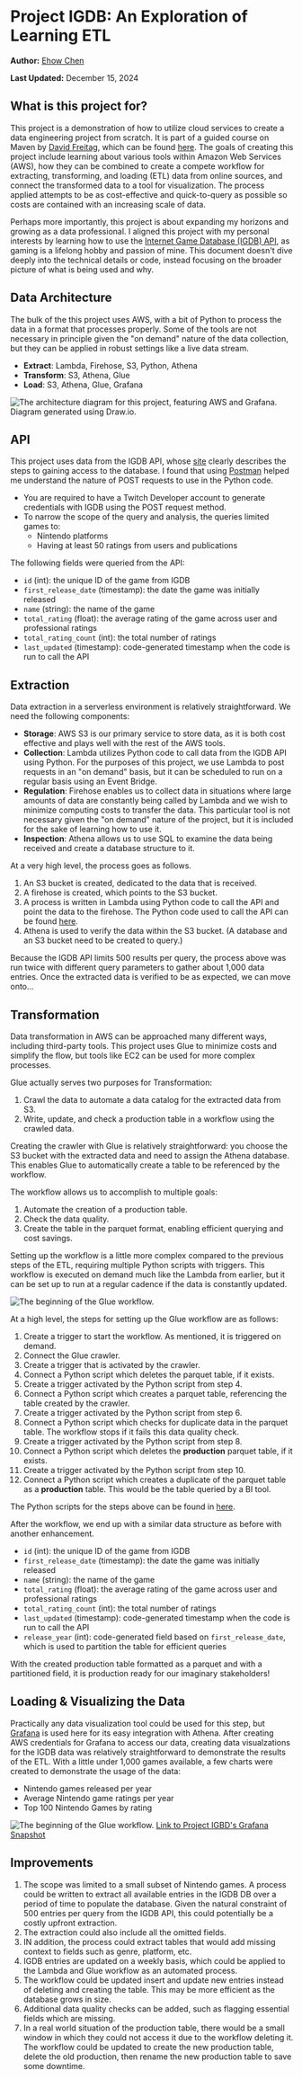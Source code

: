 # Project IGDB: An Exploration of Learning ETL
**Author:** [Ehow Chen](https://github.com/ehowc)

**Last Updated:** December 15, 2024

## What is this project for?
This project is a demonstration of how to utilize cloud services to create a data engineering project from scratch. It is part of a guided course on Maven by [David Freitag](https://github.com/dkfreitag), which can be found [here](https://maven.com/david-freitag/first-serverless-de-project). The goals of creating this project include learning about various tools within Amazon Web Services (AWS), how they can be combined to create a compete workflow for extracting, transforming, and loading (ETL) data from online sources, and connect the transformed data to a tool for visualization. The process applied attempts to be as cost-effective and quick-to-query as possible so costs are contained with an increasing scale of data.

Perhaps more importantly, this project is about expanding my horizons and growing as a data professional. I aligned this project with my personal interests by learning how to use the [Internet Game Database (IGDB) API](https://www.igdb.com/api), as gaming is a lifelong hobby and passion of mine. This document doesn't dive deeply into the technical details or code, instead focusing on the broader picture of what is being used and why.

## Data Architecture 

The bulk of the this project uses AWS, with a bit of Python to process the data in a format that processes properly. Some of the tools are not necessary in principle given the "on demand" nature of the data collection, but they can be applied in robust settings like a live data stream.
* **Extract**: Lambda, Firehose, S3, Python, Athena
* **Transform**: S3, Athena, Glue
* **Load**: S3, Athena, Glue, Grafana

![The architecture diagram for this project, featuring AWS and Grafana. Diagram generated using Draw.io.](images/project_igdb_architecture.png)

## API

This project uses data from the IGDB API, whose [site](https://www.igdb.com/api) clearly describes the steps to gaining access to the database. I found that using [Postman](https://www.postman.com/) helped me understand the nature of POST requests to use in the Python code.
* You are required to have a Twitch Developer account to generate credentials with IGDB using the POST request method.
* To narrow the scope of the query and analysis, the queries limited games to:
  * Nintendo platforms
  * Having at least 50 ratings from users and publications

The following fields were queried from the API:
* `id` (int): the unique ID of the game from IGDB
* `first_release_date` (timestamp): the date the game was initially released
* `name` (string): the name of the game
* `total_rating` (float): the average rating of the game across user and professional ratings
* `total_rating_count` (int): the total number of ratings
* `last_updated` (timestamp): code-generated timestamp when the code is run to call the API

## Extraction

Data extraction in a serverless environment is relatively straightforward. We need the following components:
* **Storage**: AWS S3 is our primary service to store data, as it is both cost effective and plays well with the rest of the AWS tools.
* **Collection**: Lambda utilizes Python code to call data from the IGDB API using Python. For the purposes of this project, we use Lambda to post requests in an "on demand" basis, but it can be scheduled to run on a regular basis using an Event Bridge.
* **Regulation**: Firehose enables us to collect data in situations where large amounts of data are constantly being called by Lambda and we wish to minimize computing costs to transfer the data. This particular tool is not necessary given the "on demand" nature of the project, but it is included for the sake of learning how to use it.
* **Inspection**: Athena allows us to use SQL to examine the data being received and create a database structure to it.

At a very high level, the process goes as follows.
1. An S3 bucket is created, dedicated to the data that is received.
2. A firehose is created, which points to the S3 bucket.
3. A process is written in Lambda using Python code to call the API and point the data to the firehose. The Python code used to call the API can be found [here](lambda/get_igdb_data_lambda.py).
4. Athena is used to verify the data within the S3 bucket. (A database and an S3 bucket need to be created to query.)

Because the IGDB API limits 500 results per query, the process above was run twice with different query parameters to gather about 1,000 data entries. Once the extracted data is verified to be as expected, we can move onto...

## Transformation

Data transformation in AWS can be approached many different ways, including third-party tools. This project uses Glue to minimize costs and simplify the flow, but tools like EC2 can be used for more complex processes.

Glue actually serves two purposes for Transformation:
1. Crawl the data to automate a data catalog for the extracted data from S3.
2. Write, update, and check a production table in a workflow using the crawled data.

Creating the crawler with Glue is relatively straightforward: you choose the S3 bucket with the extracted data and need to assign the Athena database. This enables Glue to automatically create a table to be referenced by the workflow.

The workflow allows us to accomplish to multiple goals:
1. Automate the creation of a production table.
2. Check the data quality.
3. Create the table in the parquet format, enabling efficient querying and cost savings.

Setting up the workflow is a little more complex compared to the previous steps of the ETL, requiring multiple Python scripts with triggers. This workflow is executed on demand much like the Lambda from earlier, but it can be set up to run at a regular cadence if the data is constantly updated. 

![The beginning of the Glue workflow.](images/project_igdb_glue_workflow.png)

At a high level, the steps for setting up the Glue workflow are as follows:
1. Create a trigger to start the workflow. As mentioned, it is triggered on demand.
2. Connect the Glue crawler.
3. Create a trigger that is activated by the crawler.
4. Connect a Python script which deletes the parquet table, if it exists.
5. Create a trigger activated by the Python script from step 4.
6. Connect a Python script which creates a parquet table, referencing the table created by the crawler.
7. Create a trigger activated by the Python script from step 6.
8. Connect a Python script which checks for duplicate data in the parquet table. The workflow stops if it fails this data quality check.
9. Create a trigger activated by the Python script from step 8.
10. Connect a Python script which deletes the **production** parquet table, if it exists.
11. Create a trigger activated by the Python script from step 10.
12. Connect a Python script which creates a duplicate of the parquet table as a **production** table. This would be the table queried by a BI tool.

The Python scripts for the steps above can be found in [here](glue/).

After the workflow, we end up with a similar data structure as before with another enhancement.
* `id` (int): the unique ID of the game from IGDB
* `first_release_date` (timestamp): the date the game was initially released
* `name` (string): the name of the game
* `total_rating` (float): the average rating of the game across user and professional ratings
* `total_rating_count` (int): the total number of ratings
* `last_updated` (timestamp): code-generated timestamp when the code is run to call the API
* `release_year` (int): code-generated field based on `first_release_date`, which is used to partition the table for efficient queries

With the created production table formatted as a parquet and with a partitioned field, it is production ready for our imaginary stakeholders!

## Loading & Visualizing the Data

Practically any data visualization tool could be used for this step, but [Grafana](https://www.grafana.com/) is used here for its easy integration with Athena. After creating AWS credentials for Grafana to access our data, creating data visualzations for the IGDB data was relatively straightforward to demonstrate the results of the ETL. With a little under 1,000 games available, a few charts were created to demonstrate the usage of the data:
* Nintendo games released per year
* Average Nintendo game ratings per year
* Top 100 Nintendo Games by rating

![The beginning of the Glue workflow.](images/project_igdb_grafana_dashboard.png)
[Link to Project IGBD's Grafana Snapshot](https://ehowconsults.grafana.net/dashboard/snapshot/2EuZOXr4pB4noHQbvUNC5LGuQNIpiUuf)

## Improvements

1. The scope was limited to a small subset of Nintendo games. A process could be written to extract all available entries in the IGDB DB over a period of time to populate the database. Given the natural constraint of 500 entries per query from the IGDB API, this could potentially be a costly upfront extraction.
2. The extraction could also include all the omitted fields.
3. IN addition, the process could extract tables that would add missing context to fields such as genre, platform, etc.
4. IGDB entries are updated on a weekly basis, which could be applied to the Lambda and Glue workflow as an automated process.
5. The workflow could be updated insert and update new entries instead of deleting and creating the table. This may be more efficient as the database grows in size.
6. Additional data quality checks can be added, such as flagging essential fields which are missing.
7. In a real world situation of the production table, there would be a small window in which they could not access it due to the workflow deleting it. The workflow could be updated to create the new production table, delete the old production, then rename the new production table to save some downtime.

